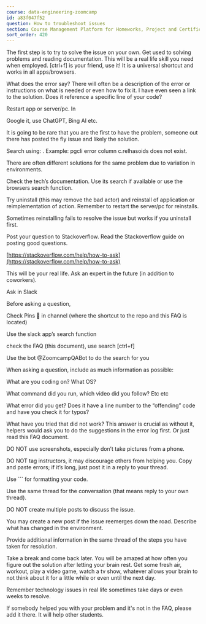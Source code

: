 ```yaml
---
course: data-engineering-zoomcamp
id: a83f047f52
question: How to troubleshoot issues
section: Course Management Platform for Homeworks, Project and Certificate
sort_order: 420
---
```


The first step is to try to solve the issue on your own. Get used to solving problems and reading documentation. This will be a real life skill you need when employed. [ctrl+f] is your friend, use it! It is a universal shortcut and works in all apps/browsers.

What does the error say? There will often be a description of the error or instructions on what is needed or even how to fix it. I have even seen a link to the solution. Does it reference a specific line of your code?

Restart app or server/pc. In

Google it, use ChatGPT, Bing AI etc.

It is going to be rare that you are the first to have the problem, someone out there has posted the fly issue and likely the solution.

Search using: <technology> <problem statement>. Example: pgcli error column c.relhasoids does not exist.

There are often different solutions for the same problem due to variation in environments.

Check the tech’s documentation. Use its search if available or use the browsers search function.

Try uninstall (this may remove the bad actor) and reinstall of application or reimplementation of action. Remember to restart the server/pc for reinstalls.

Sometimes reinstalling fails to resolve the issue but works if you uninstall first.

Post your question to Stackoverflow. Read the Stackoverflow guide on posting good questions.

[https://stackoverflow.com/help/how-to-ask](https://stackoverflow.com/help/how-to-ask)

This will be your real life. Ask an expert in the future (in addition to coworkers).

Ask in Slack

Before asking a question,

Check Pins 📌 in channel (where the shortcut to the repo and this FAQ is located)

Use the slack app’s search function

check the FAQ (this document), use search [ctrl+f]

Use the bot @ZoomcampQABot to do the search for you

When asking a question, include as much information as possible:

What are you coding on? What OS?

What command did you run, which video did you follow? Etc etc

What error did you get? Does it have a line number to the “offending” code and have you check it for typos?

What have you tried that did not work? This answer is crucial as without it, helpers would ask you to do the suggestions in the error log first. Or just read this FAQ document.

DO NOT use screenshots, especially don’t take pictures from a phone.

DO NOT tag instructors, it may discourage others from helping you. Copy and paste errors; if it’s long, just post it in a reply to your thread.

Use ``` for formatting your code.

Use the same thread for the conversation (that means reply to your own thread).

DO NOT create multiple posts to discuss the issue.

You may create a new post if the issue reemerges down the road. Describe what has changed in the environment.

Provide additional information in the same thread of the steps you have taken for resolution.

Take a break and come back later. You will be amazed at how often you figure out the solution after letting your brain rest. Get some fresh air, workout, play a video game, watch a tv show, whatever allows your brain to not think about it for a little while or even until the next day.

Remember technology issues in real life sometimes take days or even weeks to resolve.

If somebody helped you with your problem and it's not in the FAQ, please add it there. It will help other students.

